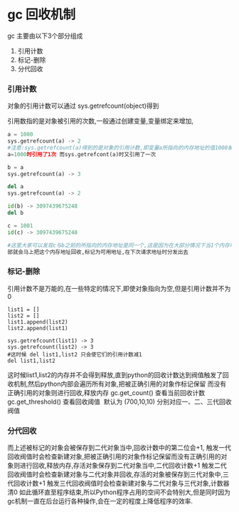 # gc 回收机制
gc 主要由以下3个部分组成
1. 引用计数
2. 标记-删除
3. 分代回收

### 引用计数
对象的引用计数可以通过 sys.getrefcount(object)得到

引用数指的是对象被引用的次数,一般通过创建变量,变量绑定来增加,
```python
a = 1000
sys.getrefcount(a) -> 2 
#注意:sys.getrefcount(a)得到的是对象的引用计数,即变量a所指向的内存地址的值1000被引用的次数,这里得到2是因为
a=1000时引用了1次 而sys.getrefcont(a)时又引用了一次

b = a
sys.getrefcount(a) -> 3

del a
sys.getrefcount(a) -> 2

id(b) -> 3097439675248
del b

c = 1001
id(c) -> 3097439675248

#这里大家可以发现c与b之前的所指向的内存地址是同一个,这是因为在大部分情况下当1个内存地址引用计数为0时,python内
部就会马上把这个内存地址回收,标记为可用地址,在下次请求地址时分发出去

```


### 标记-删除
引用计数不是万能的,在一些特定的情况下,即使对象指向为空,但是引用计数并不为0

```
list1 = []
list2 = []
list1.append(list2)
list2.append(list1)

sys.getrefcount(list1) -> 3
sys.getrefcount(list2) -> 3
#这时候 del list1,list2 只会使它们的引用计数减1
del list1,list2
```

这时候list1,list2的内存并不会得到释放,直到python的回收计数达到阀值触发了回收机制,然后python内部会遍历所有对象,把被正确引用的对象作标记保留
而没有正确引用的对象则进行回收,释放内存
gc.get_count() 查看当前回收计数
gc.get_threshold() 查看回收阈值  默认为 (700,10,10) 分别对应一、二、三代回收阀值

### 分代回收
而上述被标记的对象会被保存到二代对象当中,回收计数中的第二位会+1,
触发一代回收阀值时会检查新建对象,把被正确引用的对象作标记保留而没有正确引用的对象则进行回收,释放内存,存活对象保存到二代对象当中,二代回收计数+1
触发二代回收阀值时会检查新建对象与二代对象并回收,存活的对象被保存到三代对象中,三代回收计数+1
触发三代回收阀值时会检查新建对象与二代对象与三代对象,计数器清0
如此循环直至程序结束,所以Python程序占用的空间不会特别大,但是同时因为gc机制一直在后台运行各种操作,会在一定的程度上降低程序的效率.
